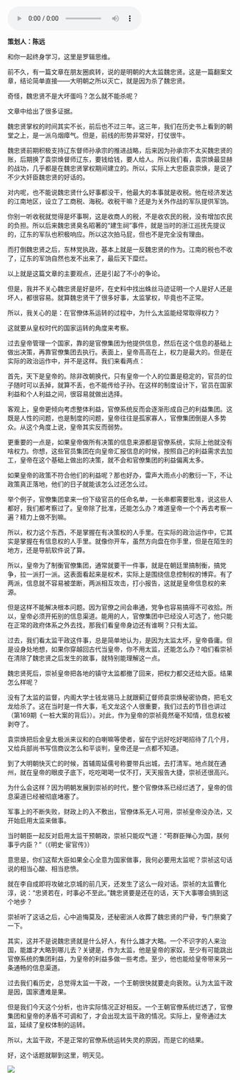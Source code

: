 <audio src="http://igetoss.cdn.igetget.com/mp3/201708/14/201708140328042635445200.mp3" controls="controls">您的浏览器不支持 audio 标签。</audio><p><b>策划人：陈远</b></p><p>和你一起终身学习，这里是罗辑思维。</p><p>前不久，有一篇文章在朋友圈疯转，说的是明朝的大太监魏忠贤。这是一篇翻案文章，结论简单直接——大明朝之所以灭亡，就是因为杀了魏忠贤。</p><p>奇怪，魏忠贤不是大坏蛋吗？怎么就不能杀呢？</p><p>文章中给出了很多证据。</p><p>魏忠贤掌权的时间其实不长，前后也不过三年。这三年，我们在历史书上看到的朝堂之上，是一派乌烟瘴气。但是，前线的形势非常好，打仗很牛。</p><p>魏忠贤前期积极支持辽东督师孙承宗的推进战略，后来因为孙承宗不太买魏忠贤的账，后期换了袁崇焕督师辽东，要钱给钱，要人给人。所以我们看，袁崇焕最显赫的战功，几乎都是在魏忠贤掌权期间建立的。所以，实际上大忠臣袁崇焕，是说了不少大奸臣魏忠贤的好话的。</p><p>对内呢，也不能说魏忠贤什么好事都没干，他最大的本事就是收税。他在经济发达的江南地区，设立了工商税、海税。收税干嘛？还是为关外作战的军队提供军饷。</p><p>你别一听收税就觉得是坏事啊，这是收商人的税，不是收农民的税，没有增加农民的负担。所以后来魏忠贤臭名昭著的“建生祠”事件，就是当时的浙江巡抚先提议的，辽东的军队也积极响应。所以这次拍马屁，但也不是完全没有理由。</p><p>而打倒魏忠贤之后，东林党执政，基本上就是一反魏忠贤的作为。江南的税也不收了，辽东的军饷自然也发不出来了，最后天下糜烂。</p><p>以上就是这篇文章的主要观点，还是引起了不小的争论。</p><p>但是，我并不关心魏忠贤是好是坏，在史料中找出蛛丝马迹证明一个人是好人还是坏人，都很容易。就算魏忠贤干了很多好事，太监掌权，毕竟也不正常。</p><p>所以，我关心的是：在官僚体系运转的过程中，为什么太监能经常取得权力？</p><p>这就要从皇权时代的国家运转的角度来考察。</p><p>过去皇帝管理一个国家，靠的是官僚集团为他提供信息，然后在这个信息的基础上做出决策，再靠官僚集团去执行。表面上，皇帝高高在上，权力是最大的。但是在实际的政治运作中，并不是这样。我们来看两点：</p><p>首先，天下是皇帝的。除非改朝换代，只有皇帝一个人的位置是稳定的，官员的位子随时可以丢掉，就算不丢，也不能传给子孙。在这样的制度设计下，官员在国家利益和个人利益之间，很容易就做出选择。</p><p>客观上，皇帝更倾向考虑整体利益，官僚系统反而会逐渐形成自己的利益集团。这既是人性的问题，也是制度的问题，皇帝往往是孤家寡人，官僚集团倒是人多势众。从这个角度上说，皇帝其实反而弱势。</p><p>更重要的一点是，如果皇帝做所有决策的信息来源都是官僚系统，实际上他就没有啥权力。你想，这些官员集团在向皇帝汇报信息的时候，按照自己的利益需求去加工，皇帝在这个基础上做出的决策，就不会和官僚集团的利益偏离太多。</p><p>如果皇帝的政策不符合他们的利益呢？那也好办，雷声大雨点小的敷衍一下，不让政策真正落地，他们的日子就能该怎么过还怎么过。</p><p>举个例子，官僚集团拿来一份下级官员的任命名单，一长串都需要批准，说这些人都好，我们都考察过了。皇帝除了批准，还能怎么办？难道皇帝一个个再去考察一遍？精力上做不到嘛。</p><p>所以，权力这个东西，不是掌握在有决策权的人手里。在实际的政治运作中，它其实是掌握在有信息权的人手里。就像你开车，虽然方向盘在你手里，但是在陌生的地方，还是导航软件说了算。</p><p>所以，皇帝为了制衡官僚集团，通常就要干一件事，就是在朝廷里搞制衡，搞党争，拉一派打一派。这表面看起来是权术，实际上是围绕信息控制权的博弈。有了两派，信息就不容易被垄断，两派相互攻击，打小报告，这就是皇帝信息权的来源。</p><p>但是这样不能解决根本问题。因为官僚之间会串通，党争也容易搞得不可收拾。所以，皇帝必须开拓别的信息渠道。能用的人，官僚集团中已经没人可选了，他只能在正常的政府体系之外去找，那我们看皇帝身边还有谁啊？只有太监。</p><p>过去，我们看太监干政这件事，总是简单地认为，是因为太监太坏，皇帝昏庸。但是设身处地想，如果你穿越回古代当皇帝，你不用太监，还能怎么办？咱们看崇祯在清除了魏忠贤之后发生的故事，就特别能理解这一点。</p><p>魏忠贤死后，崇祯皇帝把各地的镇守太监都撤了回来，把权力都交还给大臣。结果怎么样呢？</p><p>没有了太监的监督，内阁大学士钱龙锡马上就跟蓟辽督师袁崇焕秘密协商，把毛文龙给杀了。这在当时是一件大事，毛文龙这个人很重要，我们过去的节目也讲过（第169期《一桩大案的背后》）。对此，作为皇帝的崇祯竟然毫不知情，信息权被剥夺了。</p><p>袁崇焕把后金皇太极派来议和的白喇嘛等使者，留在宁远好吃好喝招待了几个月，又给兵部尚书写信商议怎么和平谈判，皇帝还是一点都不知道。</p><p>到了大明朝快灭亡的时候，首辅周延儒号称要带兵出城，去打清军。地点就在通州，就在皇帝的眼皮子底下，吃吃喝喝一仗不打，天天报告大捷，崇祯还很高兴。</p><p>为什么会这样？因为明朝发展到崇祯的时代，整个官僚体系已经烂透了，皇帝的信息渠道已经被彻底堵塞了。</p><p>军事上的不断失败，财政上的入不敷出，官僚体系无人可用，崇祯皇帝没办法，又开始启用太监来做事。</p><p>当时朝臣一起反对启用太监干预朝政，崇祯只能叹气道：“苟群臣殚心为国，朕何事乎内臣？”（《明史·宦官传》）</p><p>意思是，你们这帮大臣如果全心全意为国家做事，我何必要用太监呢？崇祯这句话说的相当心酸、相当悲愤。</p><p>就在李自成即将攻破北京城的前几天，还发生了这么一段对话。崇祯的太监曹化淳，说：“忠贤若在，时事必不至此。”魏忠贤要是还在的话，天下大事哪会搞到这个地步？</p><p>崇祯听了这话之后，心中追悔莫及，还秘密派人收葬了魏忠贤的尸骨，专门祭奠了一下。</p><p>其实，这并不是说魏忠贤就是什么好人，有什么雄才大略。一个不识字的人来治国，能雄才大略到哪儿去？关键是，作为太监，他是皇帝的家奴，至少有可能跳出官僚系统的集团利益，为皇帝的利益多做一些考虑。至少，他也能给皇帝带来另一条通畅的信息渠道。</p><p>过去我们看历史，总觉得太监一干政，一个王朝很快就要走向衰败。认为太监干政是因，国家遭难是果。</p><p>但是我们今天这个分析，也许实际情况正好相反。一个王朝官僚系统烂透了，官僚集团和皇帝的矛盾不可调和了，才会出现太监干政的情况。实际上，皇帝通过太监，延续了皇权体制的运转。</p><p>所以，太监干政，不是正常的官僚系统运转失灵的原因，而是它的结果。</p><p>好，这个话题就聊到这里，明天见。</p><img src="https://piccdn.igetget.com/img/201708/13/201708132159486529589573.jpg" />